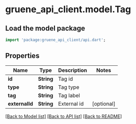 # gruene_api_client.model.Tag

## Load the model package
```dart
import 'package:gruene_api_client/api.dart';
```

## Properties
Name | Type | Description | Notes
------------ | ------------- | ------------- | -------------
**id** | **String** | Tag id | 
**type** | **String** | Tag type | 
**tag** | **String** | Tag label | 
**externalId** | **String** | External id | [optional] 

[[Back to Model list]](../README.md#documentation-for-models) [[Back to API list]](../README.md#documentation-for-api-endpoints) [[Back to README]](../README.md)


